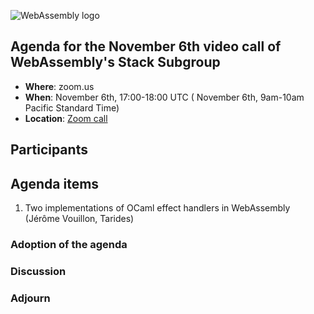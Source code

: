 ![WebAssembly logo](/images/WebAssembly.png)

## Agenda for the November 6th video call of WebAssembly's Stack Subgroup

- **Where**: zoom.us
- **When**:  November 6th, 17:00-18:00 UTC ( November 6th, 9am-10am Pacific Standard Time)
- **Location**: [Zoom call](https://zoom.us/j/91846860726?pwd=NVVNVmpvRVVFQkZTVzZ1dTFEcXgrdz09)


## Participants


## Agenda items

1. Two implementations of OCaml effect handlers in WebAssembly (Jérôme Vouillon, Tarides)

### Adoption of the agenda

### Discussion

### Adjourn
